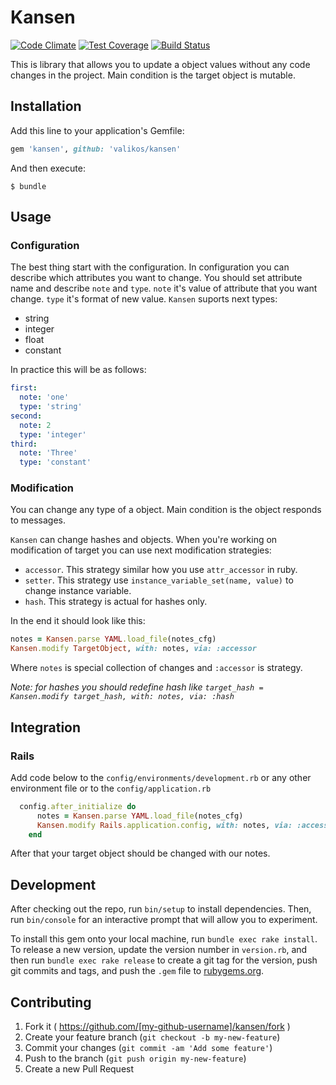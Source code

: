 # Kansen

[![Code Climate](https://codeclimate.com/github/valikos/kansen/badges/gpa.svg)](https://codeclimate.com/github/valikos/kansen) [![Test Coverage](https://codeclimate.com/github/valikos/kansen/badges/coverage.svg)](https://codeclimate.com/github/valikos/kansen/coverage) [![Build Status](https://travis-ci.org/valikos/kansen.svg?branch=develop)](https://travis-ci.org/valikos/kansen)

This is library that allows you to update a object values without any code changes in the project. Main condition is the target object is mutable.

## Installation

Add this line to your application's Gemfile:

```ruby
gem 'kansen', github: 'valikos/kansen'
```

And then execute:

    $ bundle

## Usage

### Configuration

The best thing start with the configuration. In configuration you can describe which attributes you want to change. You should set attribute name and describe `note` and `type`. `note` it's value of attribute that you want change. `type` it's format of new value.
`Kansen` suports next types:

- string
- integer
- float
- constant

In practice this will be as follows:

```yaml
first:
  note: 'one'
  type: 'string'
second:
  note: 2
  type: 'integer'
third:
  note: 'Three'
  type: 'constant'
```

### Modification

You can change any type of a object. Main condition is the object responds to messages.

`Kansen` can change hashes and objects. When you're working on modification of target you can use next modification strategies:

- `accessor`. This strategy similar how you use `attr_accessor` in ruby.
- `setter`. This strategy use `instance_variable_set(name, value)` to change instance variable.
- `hash`. This strategy is actual for hashes only.

In the end it should look like this:

```ruby
notes = Kansen.parse YAML.load_file(notes_cfg)
Kansen.modify TargetObject, with: notes, via: :accessor
```

Where `notes` is special collection of changes and `:accessor` is strategy.

_Note: for hashes you should redefine hash like `target_hash = Kansen.modify target_hash, with: notes, via: :hash`_


## Integration


### Rails

Add code below to the `config/environments/development.rb` or any other environment file or to the `config/application.rb`

```ruby
  config.after_initialize do
      notes = Kansen.parse YAML.load_file(notes_cfg)
      Kansen.modify Rails.application.config, with: notes, via: :accessor
    end
```
After that your target object should be changed with our notes.

## Development

After checking out the repo, run `bin/setup` to install dependencies. Then, run `bin/console` for an interactive prompt that will allow you to experiment.

To install this gem onto your local machine, run `bundle exec rake install`. To release a new version, update the version number in `version.rb`, and then run `bundle exec rake release` to create a git tag for the version, push git commits and tags, and push the `.gem` file to [rubygems.org](https://rubygems.org).

## Contributing

1. Fork it ( https://github.com/[my-github-username]/kansen/fork )
2. Create your feature branch (`git checkout -b my-new-feature`)
3. Commit your changes (`git commit -am 'Add some feature'`)
4. Push to the branch (`git push origin my-new-feature`)
5. Create a new Pull Request
